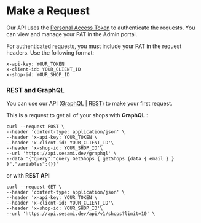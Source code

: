 # Make a Request
 Our API uses the [Personal Access Token](authentication.md) to authenticate the requests.
 You can view and manage your PAT in the Admin portal.

For authenticated requests, you must include your PAT in the request headers. Use the following format:

```curl
x-api-key: YOUR_TOKEN
x-client-id: YOUR_CLIENT_ID
x-shop-id: YOUR_SHOP_ID
```

### REST and GraphQL
You can use our API ([GraphQL](https://api.sesami.dev/graphql) | [REST](https://api.sesami.dev/swagger)) to make your first request.

This is a request to get all of your shops with **GraphQL** :
```
curl --request POST \
--header 'content-type: application/json' \
--header 'x-api-key: YOUR_TOKEN'\
--header 'x-client-id: YOUR_CLIENT_ID'\
--header 'x-shop-id: YOUR_SHOP_ID'\
--url 'https://api.sesami.dev/graphql' \
--data '{"query":"query GetShops { getShops {data { email } } }","variables":{}}'
```
or with **REST API**

```
curl --request GET \
--header 'content-type: application/json' \
--header 'x-api-key: YOUR_TOKEN'\
--header 'x-client-id: YOUR_CLIENT_ID'\
--header 'x-shop-id: YOUR_SHOP_ID'\
--url 'https://api.sesami.dev/api/v1/shops?limit=10' \
```